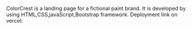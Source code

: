 ColorCrest is a landing page for a fictional paint brand.
It is developed by using HTML,CSS,javaScript,Bootstrap framework.
Deployment link on vercel:


